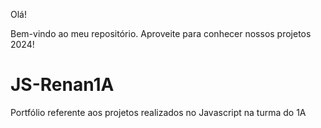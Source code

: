 Olá!

Bem-vindo ao meu repositório. Aproveite para conhecer nossos projetos 2024!

# JS-Renan1A
Portfólio referente aos projetos realizados no Javascript na turma do 1A
